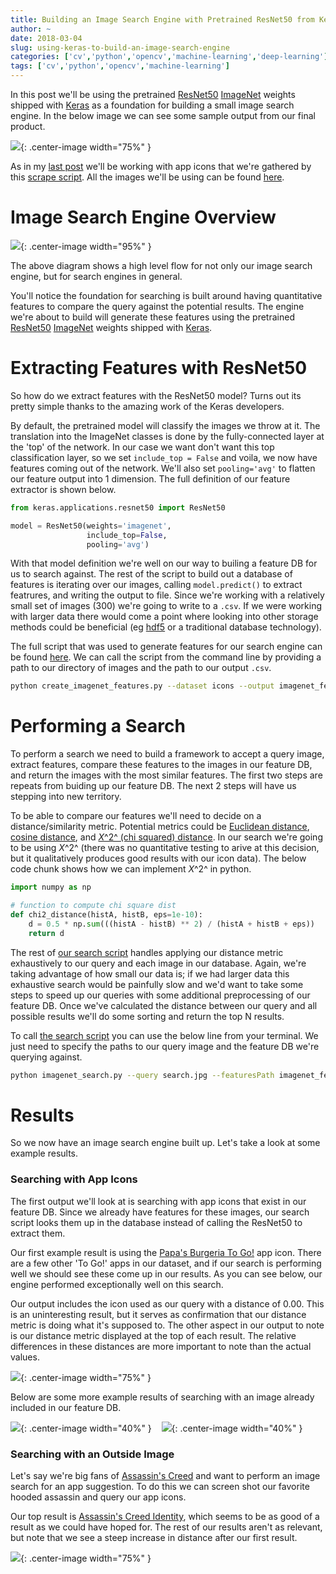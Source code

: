 ```yaml
---
title: Building an Image Search Engine with Pretrained ResNet50 from Keras
author: ~
date: 2018-03-04
slug: using-keras-to-build-an-image-search-engine
categories: ['cv','python','opencv','machine-learning','deep-learning']
tags: ['cv','python','opencv','machine-learning']
---
```


In this post we'll be using the pretrained
[ResNet50](https://keras.io/applications/#resnet50)
[ImageNet](http://www.image-net.org/) weights shipped with
[Keras](https://keras.io) as a foundation for building a small image
search engine. In the below image we can see some sample output from our
final product.

![](https://raw.githubusercontent.com/AdamSpannbauer/iphone_app_icon/master/readme/togo_imnet_search_shadow.png){: .center-image width="75%" }

As in my [last post](/2018/03/02/app-icon-dominant-colors/) we'll be
working with app icons that we're gathered by this [scrape
script](https://github.com/AdamSpannbauer/iphone_app_icon/blob/master/download_top_chart_icons.py).
All the images we'll be using can be found
[here](https://github.com/AdamSpannbauer/iphone_app_icon/tree/master/icons).

# Image Search Engine Overview

![](https://raw.githubusercontent.com/AdamSpannbauer/iphone_app_icon/master/readme/search_engine_flow.png){: .center-image width="95%" }

The above diagram shows a high level flow for not only our image search
engine, but for search engines in general.

You'll notice the foundation for searching is built around having
quantitative features to compare the query against the potential
results. The engine we're about to build will generate these features
using the pretrained [ResNet50](https://keras.io/applications/#resnet50)
[ImageNet](http://www.image-net.org/) weights shipped with
[Keras](https://keras.io).

# Extracting Features with ResNet50

So how do we extract features with the ResNet50 model? Turns out its
pretty simple thanks to the amazing work of the Keras developers.

By default, the pretrained model will classify the images we throw at
it. The translation into the ImageNet classes is done by the
fully-connected layer at the 'top' of the network. In our case we want
don't want this top classification layer, so we set
`include_top = False` and voila, we now have features coming out of the
network. We'll also set `pooling='avg'` to flatten our feature output
into 1 dimension. The full definition of our feature extractor is shown
below.

```python
from keras.applications.resnet50 import ResNet50

model = ResNet50(weights='imagenet', 
                 include_top=False, 
                 pooling='avg')
```

With that model definition we're well on our way to builing a feature DB
for us to search against. The rest of the script to build out a database
of features is iterating over our images, calling `model.predict()` to
extract featrures, and writing the output to file. Since we're working
with a relatively small set of images (300) we're going to write to a
`.csv`. If we were working with larger data there would come a point
where looking into other storage methods could be beneficial (eg
[hdf5](https://en.wikipedia.org/wiki/Hierarchical_Data_Format) or a
traditional database technology).

The full script that was used to generate features for our search engine
can be found
[here](https://github.com/AdamSpannbauer/iphone_app_icon/blob/master/create_imagenet_features.py).
We can call the script from the command line by providing a path to our
directory of images and the path to our output `.csv`.

```bash
python create_imagenet_features.py --dataset icons --output imagenet_features.csv
```

# Performing a Search

To perform a search we need to build a framework to accept a query
image, extract features, compare these features to the images in our
feature DB, and return the images with the most similar features. The
first two steps are repeats from buiding up our feature DB. The next 2
steps will have us stepping into new territory.

To be able to compare our features we'll need to decide on a
distance/similarity metric. Potential metrics could be [Euclidean
distance](https://en.wikipedia.org/wiki/Euclidean_distance), [cosine
distance](https://en.wikipedia.org/wiki/Cosine_similarity), and [*Χ*^2^
(chi squared) distance](https://en.wikipedia.org/wiki/Chi-squared_test).
In our search we're going to be using *Χ*^2^ (there was no quantitative
testing to arive at this decision, but it qualitatively produces good
results with our icon data). The below code chunk shows how we can
implement *Χ*^2^ in python.

```python
import numpy as np

# function to compute chi square dist
def chi2_distance(histA, histB, eps=1e-10):
    d = 0.5 * np.sum(((histA - histB) ** 2) / (histA + histB + eps))
    return d
```

The rest of [our search
script](https://github.com/AdamSpannbauer/iphone_app_icon/blob/master/imagenet_search.py)
handles applying our distance metric exhaustively to our query and each
image in our database. Again, we're taking advantage of how small our
data is; if we had larger data this exhaustive search would be painfully
slow and we'd want to take some steps to speed up our queries with some
additional preprocessing of our feature DB. Once we've calculated the
distance between our query and all possible results we'll do some
sorting and return the top N results.

To call [the search
script](https://github.com/AdamSpannbauer/iphone_app_icon/blob/master/imagenet_search.py)
you can use the below line from your terminal. We just need to specify
the paths to our query image and the feature DB we're querying against.

```bash
python imagenet_search.py --query search.jpg --featuresPath imagenet_features.csv
```

# Results

So we now have an image search engine built up. Let's take a look at
some example results.

### Searching with App Icons

The first output we'll look at is searching with app icons that exist in
our feature DB. Since we already have features for these images, our
search script looks them up in the database instead of calling the
ResNet50 to extract them.

Our first example result is using the [Papa's Burgeria To
Go!](https://itunes.apple.com/us/app/papas-burgeria-to-go/id600626116?mt=8)
app icon. There are a few other 'To Go!' apps in our dataset, and if our
search is performing well we should see these come up in our results. As
you can see below, our engine performed exceptionally well on this
search.

Our output includes the icon used as our query with a distance of 0.00.
This is an uninteresting result, but it serves as confirmation that our
distance metric is doing what it's supposed to. The other aspect in our
output to note is our distance metric displayed at the top of each
result. The relative differences in these distances are more important
to note than the actual values.

![](https://raw.githubusercontent.com/AdamSpannbauer/iphone_app_icon/master/readme/togo_imnet_search_shadow.png){: .center-image width="75%" }

Below are some more example results of searching with an image already
included in our feature DB.

![](https://raw.githubusercontent.com/AdamSpannbauer/iphone_app_icon/master/readme/slots_imnet_search_shadow.png){: .center-image width="40%" }
  
![](https://raw.githubusercontent.com/AdamSpannbauer/iphone_app_icon/master/readme/candycrush_imnet_search_shadow.png){: .center-image width="40%" }

### Searching with an Outside Image

Let's say we're big fans of [Assassin's
Creed](https://en.wikipedia.org/wiki/Assassin%27s_Creed) and want to
perform an image search for an app suggestion. To do this we can screen
shot our favorite hooded assassin and query our app icons.

Our top result is [Assassin's Creed
Identity](https://itunes.apple.com/us/app/assassins-creed-identity/id880971164?mt=8),
which seems to be as good of a result as we could have hoped for. The
rest of our results aren't as relevant, but note that we see a steep
increase in distance after our first result.

![](https://raw.githubusercontent.com/AdamSpannbauer/iphone_app_icon/master/readme/assassin_creed_search.png){: .center-image width="75%" }

